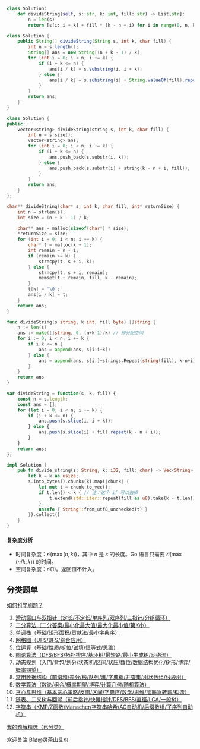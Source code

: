 ```py [sol-Python3]
class Solution:
    def divideString(self, s: str, k: int, fill: str) -> List[str]:
        n = len(s)
        return [s[i: i + k] + fill * (k - n + i) for i in range(0, n, k)]
```

```java [sol-Java]
class Solution {
    public String[] divideString(String s, int k, char fill) {
        int n = s.length();
        String[] ans = new String[(n + k - 1) / k];
        for (int i = 0; i < n; i += k) {
            if (i + k <= n) {
                ans[i / k] = s.substring(i, i + k);
            } else {
                ans[i / k] = s.substring(i) + String.valueOf(fill).repeat(k - n + i);
            }
        }
        return ans;
    }
}
```

```cpp [sol-C++]
class Solution {
public:
    vector<string> divideString(string s, int k, char fill) {
        int n = s.size();
        vector<string> ans;
        for (int i = 0; i < n; i += k) {
            if (i + k <= n) {
                ans.push_back(s.substr(i, k));
            } else {
                ans.push_back(s.substr(i) + string(k - n + i, fill));
            }
        }
        return ans;
    }
};
```

```c [sol-C]
char** divideString(char* s, int k, char fill, int* returnSize) {
    int n = strlen(s);
    int size = (n + k - 1) / k;

    char** ans = malloc(sizeof(char*) * size);
    *returnSize = size;
    for (int i = 0; i < n; i += k) {
        char* t = malloc(k + 1);
        int remain = n - i;
        if (remain >= k) {
            strncpy(t, s + i, k);
        } else {
            strncpy(t, s + i, remain);
            memset(t + remain, fill, k - remain);
        }
        t[k] = '\0';
        ans[i / k] = t;
    }
    return ans;
}
```

```go [sol-Go]
func divideString(s string, k int, fill byte) []string {
	n := len(s)
	ans := make([]string, 0, (n+k-1)/k) // 预分配空间
	for i := 0; i < n; i += k {
		if i+k <= n {
			ans = append(ans, s[i:i+k])
		} else {
			ans = append(ans, s[i:]+strings.Repeat(string(fill), k-n+i))
		}
	}
	return ans
}
```

```js [sol-JavaScript]
var divideString = function(s, k, fill) {
    const n = s.length;
    const ans = [];
    for (let i = 0; i < n; i += k) {
        if (i + k <= n) {
            ans.push(s.slice(i, i + k));
        } else {
            ans.push(s.slice(i) + fill.repeat(k - n + i));
        }
    }
    return ans;
};
```

```rust [sol-Rust]
impl Solution {
    pub fn divide_string(s: String, k: i32, fill: char) -> Vec<String> {
        let k = k as usize;
        s.into_bytes().chunks(k).map(|chunk| {
            let mut t = chunk.to_vec();
            if t.len() < k { // 注：这个 if 可以去掉
                t.extend(std::iter::repeat(fill as u8).take(k - t.len()));
            }
            unsafe { String::from_utf8_unchecked(t) }
        }).collect()
    }
}
```

#### 复杂度分析

- 时间复杂度：$\mathcal{O}(\max(n,k))$，其中 $n$ 是 $s$ 的长度。Go 语言只需要 $\mathcal{O}(\max(n/k,k))$ 的时间。
- 空间复杂度：$\mathcal{O}(1)$。返回值不计入。

## 分类题单

[如何科学刷题？](https://leetcode.cn/circle/discuss/RvFUtj/)

1. [滑动窗口与双指针（定长/不定长/单序列/双序列/三指针/分组循环）](https://leetcode.cn/circle/discuss/0viNMK/)
2. [二分算法（二分答案/最小化最大值/最大化最小值/第K小）](https://leetcode.cn/circle/discuss/SqopEo/)
3. [单调栈（基础/矩形面积/贡献法/最小字典序）](https://leetcode.cn/circle/discuss/9oZFK9/)
4. [网格图（DFS/BFS/综合应用）](https://leetcode.cn/circle/discuss/YiXPXW/)
5. [位运算（基础/性质/拆位/试填/恒等式/思维）](https://leetcode.cn/circle/discuss/dHn9Vk/)
6. [图论算法（DFS/BFS/拓扑排序/基环树/最短路/最小生成树/网络流）](https://leetcode.cn/circle/discuss/01LUak/)
7. [动态规划（入门/背包/划分/状态机/区间/状压/数位/数据结构优化/树形/博弈/概率期望）](https://leetcode.cn/circle/discuss/tXLS3i/)
8. [常用数据结构（前缀和/差分/栈/队列/堆/字典树/并查集/树状数组/线段树）](https://leetcode.cn/circle/discuss/mOr1u6/)
9. [数学算法（数论/组合/概率期望/博弈/计算几何/随机算法）](https://leetcode.cn/circle/discuss/IYT3ss/)
10. [贪心与思维（基本贪心策略/反悔/区间/字典序/数学/思维/脑筋急转弯/构造）](https://leetcode.cn/circle/discuss/g6KTKL/)
11. [链表、二叉树与回溯（前后指针/快慢指针/DFS/BFS/直径/LCA/一般树）](https://leetcode.cn/circle/discuss/K0n2gO/)
12. [字符串（KMP/Z函数/Manacher/字符串哈希/AC自动机/后缀数组/子序列自动机）](https://leetcode.cn/circle/discuss/SJFwQI/)

[我的题解精选（已分类）](https://github.com/EndlessCheng/codeforces-go/blob/master/leetcode/SOLUTIONS.md)

欢迎关注 [B站@灵茶山艾府](https://space.bilibili.com/206214)
